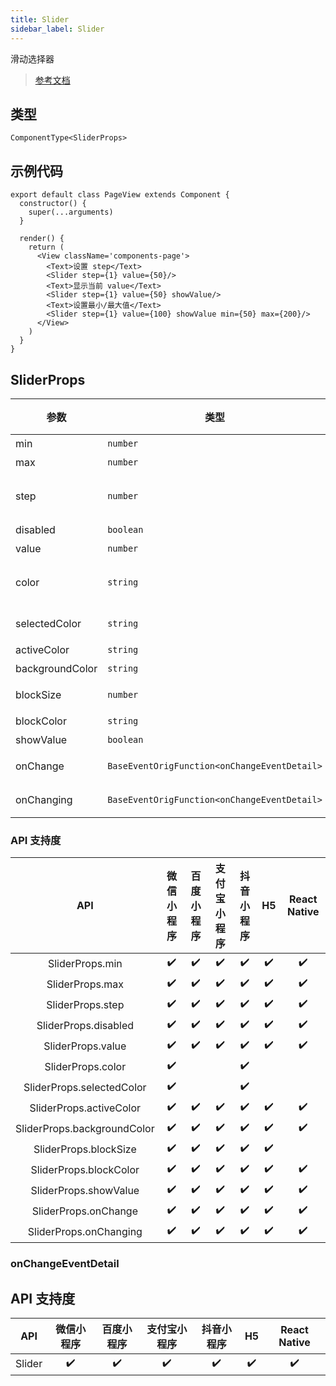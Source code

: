 ```yaml
---
title: Slider
sidebar_label: Slider
---
```


滑动选择器

> [参考文档](https://developers.weixin.qq.com/miniprogram/dev/component/slider.html)

## 类型

```tsx
ComponentType<SliderProps>
```

## 示例代码

```tsx
export default class PageView extends Component {
  constructor() {
    super(...arguments)
  }

  render() {
    return (
      <View className='components-page'>
        <Text>设置 step</Text>
        <Slider step={1} value={50}/>
        <Text>显示当前 value</Text>
        <Slider step={1} value={50} showValue/>
        <Text>设置最小/最大值</Text>
        <Slider step={1} value={100} showValue min={50} max={200}/>
      </View>
    )
  }
}
```

## SliderProps

<table>
  <thead>
    <tr>
      <th>参数</th>
      <th>类型</th>
      <th style={{ textAlign: "center"}}>默认值</th>
      <th style={{ textAlign: "center"}}>必填</th>
      <th>说明</th>
    </tr>
  </thead>
  <tbody>
    <tr>
      <td>min</td>
      <td><code>number</code></td>
      <td style={{ textAlign: "center"}}><code>0</code></td>
      <td style={{ textAlign: "center"}}>否</td>
      <td>最小值</td>
    </tr>
    <tr>
      <td>max</td>
      <td><code>number</code></td>
      <td style={{ textAlign: "center"}}><code>100</code></td>
      <td style={{ textAlign: "center"}}>否</td>
      <td>最大值</td>
    </tr>
    <tr>
      <td>step</td>
      <td><code>number</code></td>
      <td style={{ textAlign: "center"}}><code>1</code></td>
      <td style={{ textAlign: "center"}}>否</td>
      <td>步长，取值必须大于 0，并且可被(max - min)整除</td>
    </tr>
    <tr>
      <td>disabled</td>
      <td><code>boolean</code></td>
      <td style={{ textAlign: "center"}}><code>false</code></td>
      <td style={{ textAlign: "center"}}>否</td>
      <td>是否禁用</td>
    </tr>
    <tr>
      <td>value</td>
      <td><code>number</code></td>
      <td style={{ textAlign: "center"}}><code>0</code></td>
      <td style={{ textAlign: "center"}}>否</td>
      <td>当前取值</td>
    </tr>
    <tr>
      <td>color</td>
      <td><code>string</code></td>
      <td style={{ textAlign: "center"}}><code>&quot;#e9e9e9&quot;</code></td>
      <td style={{ textAlign: "center"}}>否</td>
      <td>背景条的颜色（请使用 backgroundColor）</td>
    </tr>
    <tr>
      <td>selectedColor</td>
      <td><code>string</code></td>
      <td style={{ textAlign: "center"}}><code>&quot;#1aad19&quot;</code></td>
      <td style={{ textAlign: "center"}}>否</td>
      <td>已选择的颜色（请使用 activeColor）</td>
    </tr>
    <tr>
      <td>activeColor</td>
      <td><code>string</code></td>
      <td style={{ textAlign: "center"}}><code>&quot;#1aad19&quot;</code></td>
      <td style={{ textAlign: "center"}}>否</td>
      <td>已选择的颜色</td>
    </tr>
    <tr>
      <td>backgroundColor</td>
      <td><code>string</code></td>
      <td style={{ textAlign: "center"}}><code>&quot;#e9e9e9&quot;</code></td>
      <td style={{ textAlign: "center"}}>否</td>
      <td>背景条的颜色</td>
    </tr>
    <tr>
      <td>blockSize</td>
      <td><code>number</code></td>
      <td style={{ textAlign: "center"}}><code>28</code></td>
      <td style={{ textAlign: "center"}}>否</td>
      <td>滑块的大小，取值范围为 12 - 28</td>
    </tr>
    <tr>
      <td>blockColor</td>
      <td><code>string</code></td>
      <td style={{ textAlign: "center"}}><code>&quot;#ffffff&quot;</code></td>
      <td style={{ textAlign: "center"}}>否</td>
      <td>滑块的颜色</td>
    </tr>
    <tr>
      <td>showValue</td>
      <td><code>boolean</code></td>
      <td style={{ textAlign: "center"}}><code>false</code></td>
      <td style={{ textAlign: "center"}}>否</td>
      <td>是否显示当前 value</td>
    </tr>
    <tr>
      <td>onChange</td>
      <td><code>BaseEventOrigFunction&lt;onChangeEventDetail&gt;</code></td>
      <td style={{ textAlign: "center"}}></td>
      <td style={{ textAlign: "center"}}>否</td>
      <td>完成一次拖动后触发的事件</td>
    </tr>
    <tr>
      <td>onChanging</td>
      <td><code>BaseEventOrigFunction&lt;onChangeEventDetail&gt;</code></td>
      <td style={{ textAlign: "center"}}></td>
      <td style={{ textAlign: "center"}}>否</td>
      <td>拖动过程中触发的事件</td>
    </tr>
  </tbody>
</table>

### API 支持度

| API | 微信小程序 | 百度小程序 | 支付宝小程序 | 抖音小程序 | H5 | React Native |
| :---: | :---: | :---: | :---: | :---: | :---: | :---: |
| SliderProps.min | ✔️ | ✔️ | ✔️ | ✔️ | ✔️ | ✔️ |
| SliderProps.max | ✔️ | ✔️ | ✔️ | ✔️ | ✔️ | ✔️ |
| SliderProps.step | ✔️ | ✔️ | ✔️ | ✔️ | ✔️ | ✔️ |
| SliderProps.disabled | ✔️ | ✔️ | ✔️ | ✔️ | ✔️ | ✔️ |
| SliderProps.value | ✔️ | ✔️ | ✔️ | ✔️ | ✔️ | ✔️ |
| SliderProps.color | ✔️ |  |  | ✔️ |  |  |
| SliderProps.selectedColor | ✔️ |  |  | ✔️ |  |  |
| SliderProps.activeColor | ✔️ | ✔️ | ✔️ | ✔️ | ✔️ | ✔️ |
| SliderProps.backgroundColor | ✔️ | ✔️ | ✔️ | ✔️ | ✔️ | ✔️ |
| SliderProps.blockSize | ✔️ | ✔️ | ✔️ | ✔️ | ✔️ |  |
| SliderProps.blockColor | ✔️ | ✔️ | ✔️ | ✔️ | ✔️ | ✔️ |
| SliderProps.showValue | ✔️ | ✔️ | ✔️ | ✔️ | ✔️ | ✔️ |
| SliderProps.onChange | ✔️ | ✔️ | ✔️ | ✔️ | ✔️ | ✔️ |
| SliderProps.onChanging | ✔️ | ✔️ | ✔️ | ✔️ | ✔️ | ✔️ |

### onChangeEventDetail

## API 支持度

| API | 微信小程序 | 百度小程序 | 支付宝小程序 | 抖音小程序 | H5 | React Native |
| :---: | :---: | :---: | :---: | :---: | :---: | :---: |
| Slider | ✔️ | ✔️ | ✔️ | ✔️ | ✔️ | ✔️ |
